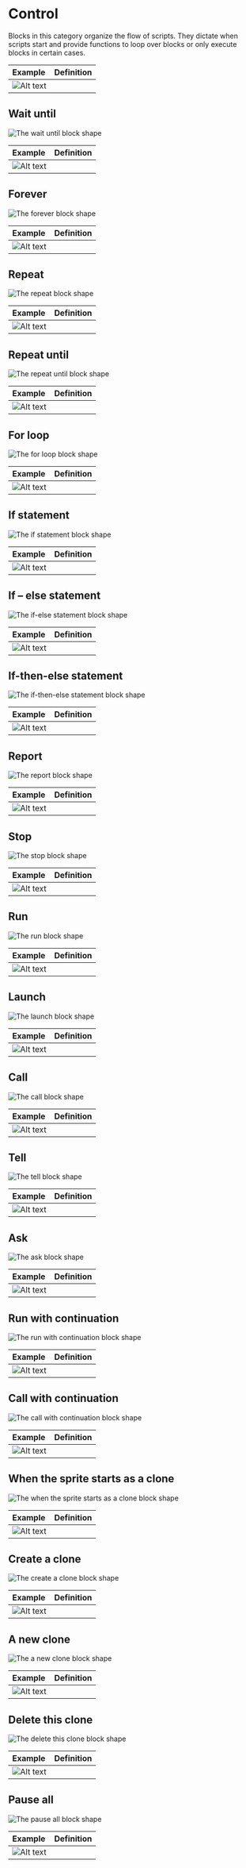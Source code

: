 # Control
Blocks in this category organize the flow of scripts. They dictate when scripts start and provide functions to loop over blocks or only execute blocks in certain cases. 

| Example | Definition |
|:- |:- |
| ![Alt text](./assets/block_wait_example.png) |  |



## Wait until
![The wait until block shape](./assets/block_waituntil.png)

| Example | Definition |
|:- |:- |
| ![Alt text](./assets/block_waituntil_example.png) |  |



## Forever
![The forever block shape](./assets/block_forever.png)

| Example | Definition |
|:- |:- |
| ![Alt text](./assets/block_forever_example.png) |  |



## Repeat
![The repeat block shape](./assets/block_repeat.png)

| Example | Definition |
|:- |:- |
| ![Alt text](./assets/block_repeat_example.png) |  |



## Repeat until
![The repeat until block shape](./assets/block_repeatuntil.png)

| Example | Definition |
|:- |:- |
| ![Alt text](./assets/block_repeatuntil_example.png) |  |



## For loop
![The for loop block shape](./assets/block_forloop.png)

| Example | Definition |
|:- |:- |
| ![Alt text](./assets/block_forloop_example.png) |  |



## If statement
![The if statement block shape](./assets/block_ifstatement.png)

| Example | Definition |
|:- |:- |
| ![Alt text](./assets/block_ifstatement_example.png) |  |



## If – else statement
![The if-else statement block shape](./assets/block_ifelsestatement.png)

| Example | Definition |
|:- |:- |
| ![Alt text](./assets/block_ifelsestatement_example.png) |  |



## If-then-else statement
![The if-then-else statement block shape](./assets/block_ifthenelsestatement.png)

| Example | Definition |
|:- |:- |
| ![Alt text](./assets/block_ifthenelsestatement_example.png) |  |



## Report 
![The report block shape](./assets/block_report.png)

| Example | Definition |
|:- |:- |
| ![Alt text](./assets/block_report_example.png) |  |



## Stop
![The stop block shape](./assets/block_stop.png)

| Example | Definition |
|:- |:- |
| ![Alt text](./assets/block_stop_example.png) |  |



## Run
![The run block shape](./assets/block_run.png)

| Example | Definition |
|:- |:- |
| ![Alt text](./assets/block_run_example.png) |  |



## Launch
![The launch block shape](./assets/block_launch.png)

| Example | Definition |
|:- |:- |
| ![Alt text](./assets/block_launch_example.png) |  |



## Call
![The call block shape](./assets/block_call.png)

| Example | Definition |
|:- |:- |
| ![Alt text](./assets/block_call_example.png) |  |



## Tell
![The tell block shape](./assets/block_tell.png)

| Example | Definition |
|:- |:- |
| ![Alt text](./assets/block_tell_example.png) |  |



## Ask
![The ask block shape](./assets/block_ask.png)

| Example | Definition |
|:- |:- |
| ![Alt text](./assets/block_ask_example.png) |  |



## Run with continuation
![The run with continuation block shape](./assets/block_runwithcontinuation.png)

| Example | Definition |
|:- |:- |
| ![Alt text](./assets/block_runwithcontinuation_example.png) |  |



## Call with continuation
![The call with continuation block shape](./assets/block_callwithcontinuation.png)

| Example | Definition |
|:- |:- |
| ![Alt text](./assets/block_callwithcontinuation_example.png) |  |



## When the sprite starts as a clone
![The when the sprite starts as a clone block shape](./assets/block_whenthespritestartsasaclone.png)

| Example | Definition |
|:- |:- |
| ![Alt text](./assets/block_whenthespritestartsasaclone_example.png) |  |



## Create a clone
![The create a clone block shape](./assets/block_createaclone.png)

| Example | Definition |
|:- |:- |
| ![Alt text](./assets/block_createaclone_example.png) |  |



## A new clone
![The a new clone block shape](./assets/block_anewclone.png)

| Example | Definition |
|:- |:- |
| ![Alt text](./assets/block_anewclone_example.png) |  |



## Delete this clone
![The delete this clone block shape](./assets/block_deletethisclone.png)

| Example | Definition |
|:- |:- |
| ![Alt text](./assets/block_deletethisclone_example.png) |  |



## Pause all
![The pause all block shape](./assets/block_pauseall.png)

| Example | Definition |
|:- |:- |
| ![Alt text](./assets/block_pauseall_example.png) |  |

